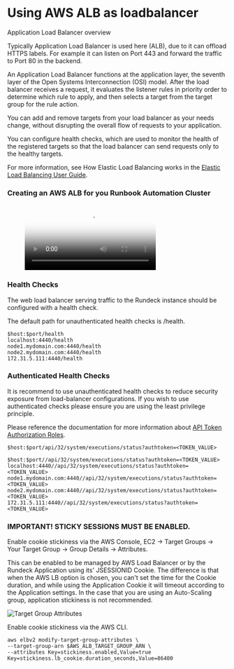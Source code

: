 # Using AWS ALB as loadbalancer


Application Load Balancer overview

Typically Application Load Balancer is used here (ALB), due to it can offload HTTPS labels. For example it can listen on Port 443 and forward the traffic to Port 80 in the backend.

An Application Load Balancer functions at the application layer, the seventh layer of the Open Systems Interconnection (OSI) model. After the load balancer receives a request, it evaluates the listener rules in priority order to determine which rule to apply, and then selects a target from the target group for the rule action.

You can add and remove targets from your load balancer as your needs change, without disrupting the overall flow of requests to your application.

You can configure health checks, which are used to monitor the health of the registered targets so that the load balancer can send requests only to the healthy targets.

For more information, see How Elastic Load Balancing works in the [Elastic Load Balancing User Guide](https://docs.aws.amazon.com/elasticloadbalancing/latest/userguide/how-elastic-load-balancing-works.html).


### Creating an AWS ALB for you Runbook Automation Cluster

<!-- blank line -->
<figure class="video_container">
  <video controls="true" allowfullscreen="true" poster="/assets/img/rundeck-enterprise-aws-alb-poster_image.png">
    <source src="/assets/vid/rundeck-enterprise-aws-alb.mp4" type="video/mp4">
  </video>
</figure>
<!-- blank line -->

### Health Checks
The web load balancer serving traffic to the Rundeck instance should be configured with a health check.

The default path for unauthenticated health checks is /health.

```
$host:$port/health
localhost:4440/health
node1.mydomain.com:4440/health
node2.mydomain.com:4440/health
172.31.5.111:4440/health
```

### Authenticated Health Checks
It is recommend to use unauthenticated health checks to reduce security exposure from load-balancer configurations.  If you wish to use authenticated checks please ensure you are using the least privilege principle.

Please reference the documentation for more information about [API Token Authorization Roles](/administration/security/authorization.html#api-token-authorization-roles).

```
$host:$port/api/32/system/executions/status?authtoken=<TOKEN_VALUE>

$host:$port//api/32/system/executions/status?authtoken=<TOKEN_VALUE>
localhost:4440//api/32/system/executions/status?authtoken=<TOKEN_VALUE>
node1.mydomain.com:4440//api/32/system/executions/status?authtoken=<TOKEN_VALUE>
node2.mydomain.com:4440//api/32/system/executions/status?authtoken=<TOKEN_VALUE>
172.31.5.111:4440//api/32/system/executions/status?authtoken=<TOKEN_VALUE>
```
### IMPORTANT! STICKY SESSIONS MUST BE ENABLED.


Enable cookie stickiness via the AWS Console, EC2 -> Target Groups -> Your Target Group -> Group Details -> Attributes.

This can be enabled to be managed by AWS Load Balancer or by the Rundeck Application using its' JSESSIONID Cookie.
The difference is that when the AWS LB option is chosen, you can't set the time for the Cookie duration, and while using the Application Cookie it will timeout according to the Application settings. In the case that you are using an Auto-Scaling group, application stickiness is not recommended.

![Target Group Attributes](/assets/img/lb-aws-alb-stickiness1.png)


Enable cookie stickiness via the AWS CLI.

```
aws elbv2 modify-target-group-attributes \
--target-group-arn $AWS_ALB_TARGET_GROUP_ARN \
--attributes Key=stickiness.enabled,Value=true Key=stickiness.lb_cookie.duration_seconds,Value=86400
```
